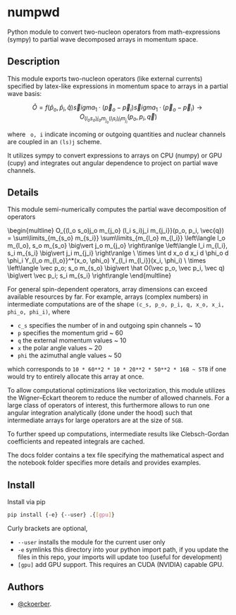# numpwd

Python module to convert two-nucleon operators from math-expressions (sympy) to partial wave decomposed arrays in momentum space.

## Description

This module exports two-nucleon operators (like external currents) specified by latex-like expressions in momentum space to arrays in a partial wave basis:

$$
	\hat O
	=
	f(\hat p_o, \hat p_i, \hat q)
	\vec sigma_1 \cdot (\vec p_o - \vec p_i)
	\vec sigma_1 \cdot (\vec p_o - \vec p_i)
	\to
	O_{(l_o s_o)j_o m_{j_o} (l_i s_i)j_i m_{j_i}}(p_o, p_i, \vec{q})
$$

where ` o, i`  indicate incoming or outgoing quantities and nuclear channels are coupled in an `(ls)j` scheme.

It utilizes sympy to convert expressions to arrays on CPU (numpy) or GPU  (cupy) and integrates out angular dependence to project on partial wave channels.

## Details

This module semi-numerically computes the partial wave decomposition of operators

\begin{multline}
    O_{(l_o s_o)j_o m_{j_o} (l_i s_i)j_i m_{j_i}}(p_o, p_i, \vec{q})
    =
    \sum\limits_{m_{s_o} m_{s_i}}
    \sum\limits_{m_{l_o} m_{l_i}}
    \left\langle
        l_o m_{l_o}, s_o m_{s_o} \big\vert j_o m_{j_o}
    \right\ranlge
    \left\langle
        l_i m_{l_i}, s_i m_{s_i} \big\vert j_i m_{j_i}
    \right\ranlge
    \\ \times
    \int d x_o d x_i d \phi_o d \phi_i
    Y_{l_o m_{l_o}}^*(x_o, \phi_o)
    Y_{l_i m_{l_i}}(x_i, \phi_i)
    \\ \times
    \left\langle
        \vec p_o; s_o m_{s_o}
        \big\vert
        \hat O(\vec p_o, \vec p_i, \vec q)
        \big\vert
        \vec p_i; s_i m_{s_i}
    \right\rangle
\end{multline}

For general spin-dependent operators, array dimensions can exceed available resources by far. For example, arrays (complex numbers) in intermediate computations are of the shape `(c_s, p_o, p_i, q, x_o, x_i, phi_o, phi_i)`, where

* `c_s` specifies the number of in and outgoing spin channels ~ 10
* `p` specifies the momentum grid  ~ 60
* `q` the external momentum values ~ 10
* `x` the polar angle values ~ 20
* `phi` the azimuthal angle values ~ 50

which corresponds to `10 * 60**2 * 10 * 20**2 * 50**2 * 16B ~ 5TB` if one would try to entirely allocate this array at once.

To allow computational optimizations like vectorization, this module utilizes the Wigner–Eckart theorem to reduce the number of allowed channels.
For a large class of operators of interest, this furthermore allows to run one angular integration analytically (done under the hood) such that intermediate arrays for large operators are at the size of `5GB`.

To further speed up computations, intermediate results like Clebsch-Gordan coefficients and repeated integrals are cached.

The docs folder contains a tex file specifying the mathematical aspect and the notebook folder specifies more details and provides examples.

## Install
Install via pip
```bash
pip install {-e} {--user} .{[gpu]}
```

Curly brackets are optional,

* `--user` installs the module for the current user only
* `-e` symlinks this directory into your python import path, if you update the files in this repo, your imports will update too (useful for development)
* `[gpu]` add GPU support. This requires an CUDA (NVIDIA) capable GPU.

## Authors
* [@ckoerber](https://www.ckoerber.com).
